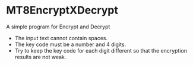# MT8EncryptXDecrypt
A simple program for Encrypt and Decrypt

- The input text cannot contain spaces.
- The key code must be a number and 4 digits.
- Try to keep the key code for each digit different so that the encryption results are not weak.

